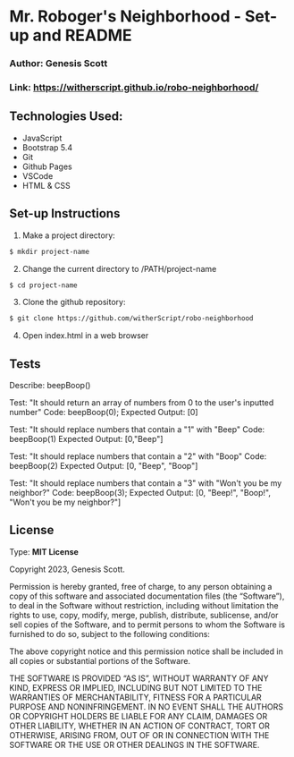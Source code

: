 # Mr. Roboger's Neighborhood - Set-up and README

### Author: Genesis Scott
### Link: https://witherscript.github.io/robo-neighborhood/

## Technologies Used:
- JavaScript
- Bootstrap 5.4
- Git
- Github Pages
- VSCode
- HTML & CSS

## Set-up Instructions
1. Make a project directory:
```bash
$ mkdir project-name
```

2. Change the current directory to /PATH/project-name

```bash
$ cd project-name
```

3. Clone the github repository:
```bash
$ git clone https://github.com/witherScript/robo-neighborhood
```
4. Open index.html in a web browser


## Tests

Describe: beepBoop()

Test: "It should return an array of numbers from 0 to the user's inputted number"
Code: beepBoop(0);
Expected Output: [0]

Test: "It should replace numbers that contain a "1" with "Beep"
Code: beepBoop(1)
Expected Output: [0,"Beep"]

Test: "It should replace numbers that contain a "2" with "Boop"
Code: beepBoop(2)
Expected Output: [0, "Beep", "Boop"]

Test: "It should replace numbers that contain a "3" with "Won't you be my neighbor?"
Code: beepBoop(3);
Expected Output: [0, "Beep!", "Boop!", "Won't you be my neighbor?"]

## License 
Type: **MIT License** 

Copyright 2023, Genesis Scott.

Permission is hereby granted, free of charge, to any person obtaining a copy of this software and associated documentation files (the “Software”), to deal in the Software without restriction, including without limitation the rights to use, copy, modify, merge, publish, distribute, sublicense, and/or sell copies of the Software, and to permit persons to whom the Software is furnished to do so, subject to the following conditions:

The above copyright notice and this permission notice shall be included in all copies or substantial portions of the Software.

THE SOFTWARE IS PROVIDED “AS IS”, WITHOUT WARRANTY OF ANY KIND, EXPRESS OR IMPLIED, INCLUDING BUT NOT LIMITED TO THE WARRANTIES OF MERCHANTABILITY, FITNESS FOR A PARTICULAR PURPOSE AND NONINFRINGEMENT. IN NO EVENT SHALL THE AUTHORS OR COPYRIGHT HOLDERS BE LIABLE FOR ANY CLAIM, DAMAGES OR OTHER LIABILITY, WHETHER IN AN ACTION OF CONTRACT, TORT OR OTHERWISE, ARISING FROM, OUT OF OR IN CONNECTION WITH THE SOFTWARE OR THE USE OR OTHER DEALINGS IN THE SOFTWARE.